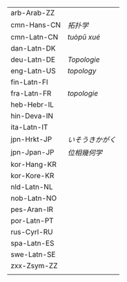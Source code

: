 | | |
|-|-|
| arb-Arab-ZZ |  |
| cmn-Hans-CN | _拓扑学_ |
| cmn-Latn-CN | _tuòpū xué_ |
| dan-Latn-DK |  |
| deu-Latn-DE | _Topologie_ |
| eng-Latn-US | _topology_ |
| fin-Latn-FI |  |
| fra-Latn-FR | _topologie_ |
| heb-Hebr-IL |  |
| hin-Deva-IN |  |
| ita-Latn-IT |  |
| jpn-Hrkt-JP | _いそうきかがく_ |
| jpn-Jpan-JP | _位相幾何学_ |
| kor-Hang-KR |  |
| kor-Kore-KR |  |
| nld-Latn-NL |  |
| nob-Latn-NO |  |
| pes-Aran-IR |  |
| por-Latn-PT |  |
| rus-Cyrl-RU |  |
| spa-Latn-ES |  |
| swe-Latn-SE |  |
| zxx-Zsym-ZZ |  |
|  |  |